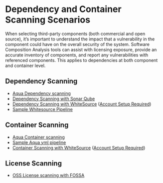 # Dependency and Container Scanning Scenarios

When selecting third-party components (both commercial and open source), it’s important to understand the impact that a vulnerability in the component could have on the overall security of the system. Software Composition Analysis tools can assist with licensing exposure, provide an accurate inventory of components, and report any vulnerabilities with referenced components. This applies to dependencies at both component and container level.

## Dependency Scanning

- [Aqua Dependency scanning](./Aqua.md)
- [Dependency Scanning with Sonar Qube](./sonarQube-Dependency.md)
- [Dependency Scanning with WhiteSource](./WhiteSource-Dependency.md) ([Account Setup Required](./WhiteSource-Setup.md))
- [Sample Whitesource Pipeline](../../pipelines/DependencyScanning/WhiteSource.yml)

## Container Scanning

- [Aqua Container scanning](./Aqua.md)
- [Sample Aqua yml pipeline](../../pipelines/ContainerScanning/Aqua-CI.yml)
- [Container Scanning with WhiteSource](./WhiteSource-ContainerScanning.md) ([Account Setup Required](./WhiteSource-Setup.md))

## License Scanning

- [OSS License scanning with FOSSA](./FOSSA.md)
